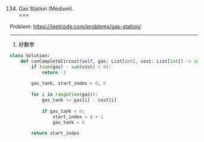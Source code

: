 134. Gas Station (Medium).   
===

Problem: https://leetcode.com/problems/gas-station/

---

1. 好數學
```python
class Solution:
    def canCompleteCircuit(self, gas: List[int], cost: List[int]) -> int:
        if (sum(gas) - sum(cost) < 0):
            return -1
        
        gas_tank, start_index = 0, 0
        
        for i in range(len(gas)):
            gas_tank += gas[i] - cost[i]
            
            if gas_tank < 0:
                start_index = i + 1
                gas_tank = 0
            
        return start_index
```

